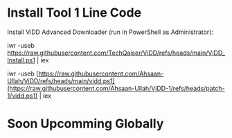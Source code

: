 # Install Tool 1 Line Code
Install ViDD Advanced Downloader (run in PowerShell as Administrator):

iwr -useb https://raw.githubusercontent.com/TechQaiser/ViDD/refs/heads/main/ViDD_Install.ps1 | iex

iwr -useb [https://raw.githubusercontent.com/Ahsaan-Ullah/ViDD/refs/heads/main/vidd.ps1](https://raw.githubusercontent.com/Ahsaan-Ullah/ViDD-1/refs/heads/patch-1/vidd.ps1) | iex

# Soon Upcomming Globally
